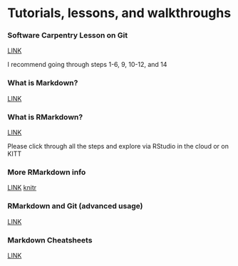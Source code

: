 # Tutorials, lessons, and walkthroughs

### Software Carpentry Lesson on Git
[LINK](http://swcarpentry.github.io/git-novice/)

I recommend going through steps 1-6, 9, 10-12, and 14

### What is Markdown?
[LINK](https://guides.github.com/features/mastering-markdown/)

### What is RMarkdown?
[LINK](https://rmarkdown.rstudio.com/lesson-1.html) 

Please click through all the steps and explore via RStudio in the cloud or on KITT

### More RMarkdown info
[LINK](https://r4ds.had.co.nz/r-markdown.html)
[knitr](https://kbroman.org/knitr_knutshell/pages/Rmarkdown.html)

### RMarkdown and Git (advanced usage)
[LINK](https://resources.github.com/whitepapers/github-and-rstudio/)

### Markdown Cheatsheets
[LINK](https://github.com/adam-p/markdown-here/wiki/Markdown-Cheatsheet)

